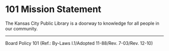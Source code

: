 # 101 Mission Statement

The Kansas City Public Library is a doorway to knowledge for all people in our community.

---

Board Policy 101 (Ref.: By-Laws I.1/Adopted 11-88/Rev. 7-03/Rev. 12-10)
